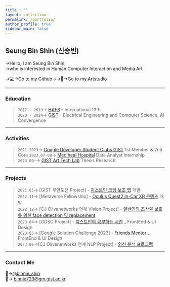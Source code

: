```yaml
---
title : ""
layout: collection
permalink: /portfolio/
author_profile: true
sidebar_main: false
---
```

## Seung Bin Shin (신승빈)          
                     
→Hello, I am Seung Bin Shin, <br/>
→who is interested in Human Computer Interaction and Media Art <br/>  

→💻→[Go to my Github](https://github.com/binnie723)→→🎨→[Go to my Artstudio](https://binnie723.myportfolio.com/)<br/>  
  

---      
### Education
>`2017 - 2019`→ [HAFS](http://www.hafs.hs.kr/) - International 13th  
>`2020 - 2024`→ [GIST](https://www.gist.ac.kr/kr/main.html) - Electrical Engineering and Computer Science, AI Convergence
>
  

---
### Activities
>`2021-2023`→ [Google Developer Student Clubs GIST](https://gdsc.community.dev/gwangju-institute-of-science-and-technology/) 1st Member & 2nd Core 
>`2023.07-08`→ [Mediheal Hospital](https://www.mediheal.co.kr/) Data Analyst Internship  
>`2023.09~`→ [GIST Art Tech Lab](https://www.songeunsung.com/) Thesis Research    


___
### Projects

>`2021.05`→ [GIST 무한도전 Project] - [지스트인 코딩 보조 앱](https://github.com/Minyeol/Gico) 개발     
>`2022.11`→ [Metaverse Fellowship] - [Oculus Quest2 In-Car XR 콘텐츠](https://www.youtube.com/watch?v=21SCi9VS5i8) 개발     
>`2022.12`→ [CJ Olivenetworks 연계 Vision Project] - [일반인의 초상권 보호를 위한 face detection 및 replacement](https://github.com/binnie723/CJ_PBL2)   
>`2023.04`→ [GDSC Project] - [지스트인의 공부하는 시간](https://github.com/GDSC-GIST/2nd_2023_Ggongsi) _ FrontEnd & UI Design     
>`2023.05`→ [Google Solution Challenge 2023] - [Friends Mentor](https://www.youtube.com/watch?v=v39WYfTsenQ) _ FrontEnd & UI Design      
>`2023.06`→[CJ Olivenetworks 연계 NLP Project] - [외신 분석 프로그램](https://aiteam2.web.app/)   

  
---  
### Contact Me

💭→[@binnie_shin](https://www.instagram.com/binnie_shin/)  
📩→ binnie723@gm.gist.ac.kr  
  


